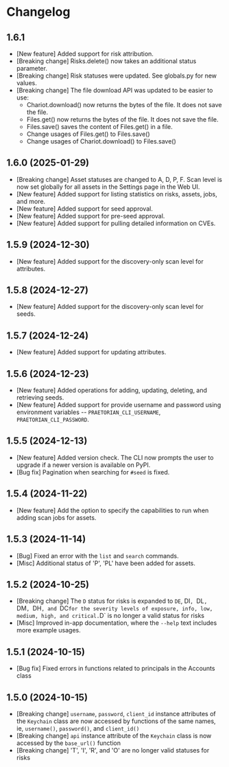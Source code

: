 # Changelog

## 1.6.1

* [New feature] Added support for risk attribution.
* [Breaking change] Risks.delete() now takes an additional status parameter.
* [Breaking change] Risk statuses were updated. See globals.py for new values.
* [Breaking change] The file download API was updated to be easier to use:
    * Chariot.download() now returns the bytes of the file. It does not save the file.
    * Files.get() now returns the bytes of the file. It does not save the file.
    * Files.save() saves the content of Files.get() in a file.
    * Change usages of Files.get() to Files.save()
    * Change usages of Chariot.download() to Files.save()

## 1.6.0 (2025-01-29)

* [Breaking change] Asset statuses are changed to A, D, P, F. Scan level is
  now set globally for all assets in the Settings page in the Web UI.
* [New feature] Added support for listing statistics on risks, assets, jobs, and more.
* [New feature] Added support for seed approval.
* [New feature] Added support for pre-seed approval.
* [New feature] Added support for pulling detailed information on CVEs.

## 1.5.9 (2024-12-30)

* [New feature] Added support for the discovery-only scan level for attributes.

## 1.5.8 (2024-12-27)

* [New feature] Added support for the discovery-only scan level for seeds.

## 1.5.7 (2024-12-24)

* [New feature] Added support for updating attributes.

## 1.5.6 (2024-12-23)

* [New feature] Added operations for adding, updating, deleting, and retrieving seeds.
* [New feature] Added support for provide username and password using environment
  variables -- `PRAETORIAN_CLI_USERNAME`, `PRAETORIAN_CLI_PASSWORD`.

## 1.5.5 (2024-12-13)

* [New feature] Added version check. The CLI now prompts the user to upgrade if a newer
  version is available on PyPI.
* [Bug fix] Pagination when searching for `#seed` is fixed.

## 1.5.4 (2024-11-22)

* [New feature] Add the option to specify the capabilities to run when adding scan
  jobs for assets.

## 1.5.3 (2024-11-14)

* [Bug] Fixed an error with the `list` and `search` commands.
* [Misc] Additional status of 'P', 'PL' have been added for assets.

## 1.5.2 (2024-10-25)

* [Breaking change] The `D` status for risks is expanded to `DE`, DI`, `DL`, `DM`,
  `DH`, and `DC` for the severity levels of exposure, info, low, medium, high, and
  critical. `D` is no longer a valid status for risks
* [Misc] Improved in-app documentation, where the `--help` text includes
  more example usages.

## 1.5.1 (2024-10-15)

* [Bug fix] Fixed errors in functions related to principals in
  the Accounts class

## 1.5.0 (2024-10-15)

* [Breaking change] `username`, `password`, `client_id` instance
  attributes of the `Keychain` class are now accessed by functions
  of the same names, ie, `username()`, `password()`, and `client_id()`
* [Breaking change] `api` instance attribute of the `Keychain`
  class is now accessed by the `base_url()` function
* [Breaking change] 'T', 'I', 'R', and 'O' are no longer valid
  statuses for risks

